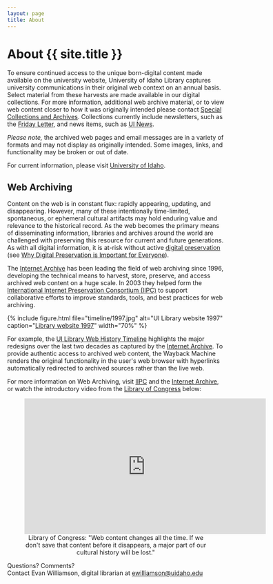 ```yaml
---
layout: page
title: About
---
```


# About {{ site.title }}

To ensure continued access to the unique born-digital content made available on the university website, University of Idaho Library captures university communications in their original web context on an annual basis.
Select material from these harvests are made available in our digital collections.
For more information, additional web archive material, or to view web content closer to how it was originally intended please contact [Special Collections and Archives](https://www.lib.uidaho.edu/special-collections/contactus.html).
Collections currently include newsletters, such as the [Friday Letter](https://www.lib.uidaho.edu/digital/fridayletter/), and news items, such as [UI News](https://www.lib.uidaho.edu/digital/uinews/index.html).

*Please note,* the archived web pages and email messages are in a variety of formats and may not display as originally intended. 
Some images, links, and functionality may be broken or out of date.

For current information, please visit [University of Idaho](http://www.uidaho.edu/).

## Web Archiving 

Content on the web is in constant flux: rapidly appearing, updating, and disappearing. 
However, many of these intentionally time-limited, spontaneous, or ephemeral cultural artifacts may hold enduring value and relevance to the historical record. 
As the web becomes the primary means of disseminating information, libraries and archives around the world are challenged with preserving this resource for current and future generations. 
As with all digital information, it is at-risk without active [digital preservation](https://en.wikipedia.org/wiki/Digital_preservation) (see [Why Digital Preservation is Important for Everyone](https://youtu.be/qEmmeFFafUs)).

The <a href="https://archive.org/about">Internet Archive</a> has been leading the field of web archiving since 1996, developing the technical means to harvest, store, preserve, and access archived web content on a huge scale. 
In 2003 they helped form the <a href="http://netpreserve.org/about-us">International Internet Preservation Consortium (IIPC)</a> to support collaborative efforts to improve standards, tools, and best practices for web archiving.

{% include figure.html file="timeline/1997.jpg" alt="UI Library website 1997" caption="<a href='https://web.archive.org/web/19970218140532/https://www.lib.uidaho.edu/'>Library website 1997</a>" width="70%" %}

For example, the <a href="timeline.html" >UI Library Web History Timeline</a> highlights the major redesigns over the last two decades as captured by the <a href="https://web.archive.org/web/19970218140532/http://www.lib.uidaho.edu/">Internet Archive</a>. 
To provide authentic access to archived web content, the Wayback Machine renders the original functionality in the user's web browser with hyperlinks automatically redirected to archived sources rather than the live web.

For more information on Web Archiving, visit <a href="http://netpreserve.org/">IIPC</a> and the <a href="https://archive.org/web/">Internet Archive</a>, or watch the introductory video from the <a href="http://www.loc.gov/webarchiving/">Library of Congress</a> below:

<figure style="text-align: center;">
    <iframe width="560" height="315" src="https://www.youtube.com/embed/T0943YkhLWU" frameborder="0" allowfullscreen></iframe>
    <figcaption>Library of Congress: "Web content changes all the time. If we don't save that content before it disappears, a major part of our cultural history will be lost."</figcaption>
</figure>

Questions? Comments?<br /> Contact Evan Williamson, digital librarian at <a href="mailto:ewilliamson@uidaho.edu">ewilliamson@uidaho.edu</a>